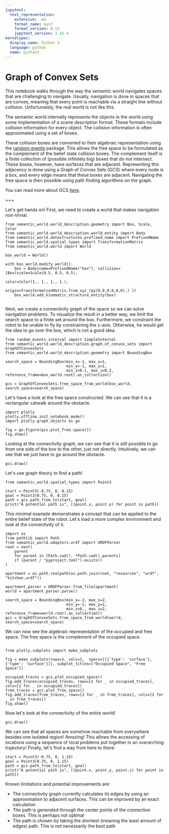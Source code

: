 ```yaml
---
jupytext:
  text_representation:
    extension: .md
    format_name: myst
    format_version: 0.13
    jupytext_version: 1.16.4
kernelspec:
  display_name: Python 3
  language: python
  name: python3
---
```


# Graph of Convex Sets

This notebook walks through the way the semantic world navigates spaces that are challenging to navigate.
Usually, navigation is done in spaces that are convex, meaning that every point is reachable via a straight line without collision.
Unfortunately, the real world is not like this.

The semantic world internally represents the objects in the world using some implementation of a scene description format. 
These formats include collision information for every object. The collision information is often approximated using a set of boxes.

These collision boxes are converted to their algebraic representation using the [random-events](https://github.com/tomsch420/random-events) package.
This allows the free space to be formulated as the complement of the belief state collision boxes.
The complement itself is a finite collection of (possible infinitely big) boxes that do not intersect.
These boxes, however, have surfaces that are adjacent.
Representing this adjacency is done using a Graph of Convex Sets (GCS) where every node is a box, 
and every edge means that these boxes are adjacent.
Navigating the free space is then possible using path finding algorithms on the graph.

You can read more about GCS [here](https://arxiv.org/abs/2101.11565).

+++

Let's get hands on! First, we need to create a world that makes navigation non-trivial.

```{code-cell} ipython2
from semantic_world.world_description.geometry import Box, Scale, Color
from semantic_world.world_description.world_entity import Body
from semantic_world.datastructures.prefixed_name import PrefixedName
from semantic_world.spatial_types import TransformationMatrix
from semantic_world.world import World

box_world = World()

with box_world.modify_world():
    box = Body(name=PrefixedName("box"), collision=[Box(scale=Scale(0.5, 0.5, 0.5),
                                                        color=Color(1., 1., 1., 1.),
                                                        origin=TransformationMatrix.from_xyz_rpy(0,0,0,0,0,0),) ])
    box_world.add_kinematic_structure_entity(box)
    
```

Next, we create a connectivity graph of the space so we can solve navigation problems.
To visualize the result in a better way, we limit the search space to a finite set around the box. Furthermore, we constraint the robot to 
be unable to fly by constraining the z-axis. Otherwise, he would get the idea to go over the box, which is not a good idea.

```{code-cell} ipython2
from random_events.interval import SimpleInterval
from semantic_world.world_description.graph_of_convex_sets import GraphOfConvexSets
from semantic_world.world_description.geometry import BoundingBox

search_space = BoundingBox(min_x=-1, max_x=1,
                           min_y=-1, max_y=1,
                           min_z=0.1, max_z=0.2, reference_frame=box_world.root).as_collection()
                           
gcs = GraphOfConvexSets.free_space_from_world(box_world, search_space=search_space)
```

Let's have a look at the free space constructed. We can see that it is a rectangular catwalk around the obstacle.

```{code-cell} ipython2
import plotly
plotly.offline.init_notebook_mode()
import plotly.graph_objects as go

fig = go.Figure(gcs.plot_free_space())
fig.show()
```

Looking at the connectivity graph, we can see that it is still possible to go from one side of the box to the other, 
just not directly. Intuitively, we can see that we just have to go around the obstacle.

```{code-cell} ipython2
gcs.draw()
```

Let's use graph theory to find a path!

```{code-cell} ipython2
from semantic_world.spatial_types import Point3

start = Point3(-0.75, 0, 0.15)
goal = Point3(0.75, 0, 0.15)
path = gcs.path_from_to(start, goal)
print("A potential path is", [(point.x, point.y) for point in path])
```

This minimal example demonstrates a concept that can be applied to the entire belief state of the robot. Let's load a more complex environment and look at the connectivity of it.

```{code-cell} ipython2
import os
from pathlib import Path
from semantic_world.adapters.urdf import URDFParser
root = next(
    parent
    for parent in [Path.cwd(), *Path.cwd().parents]
    if (parent / "pyproject.toml").exists()
)

apartment = os.path.realpath(os.path.join(root, "resources", "urdf", "kitchen.urdf"))

apartment_parser = URDFParser.from_file(apartment)
world = apartment_parser.parse()

search_space = BoundingBox(min_x=-2, max_x=2,
                           min_y=-2, max_y=2,
                           min_z=0., max_z=2, reference_frame=world.root).as_collection()
gcs = GraphOfConvexSets.free_space_from_world(world, search_space=search_space)
```

We can now see the algebraic representation of the occupied and free space. The free space is the complement of the occupied space.

```{code-cell} ipython2

from plotly.subplots import make_subplots

fig = make_subplots(rows=1, cols=2,  specs=[[{'type': 'surface'}, {'type': 'surface'}]], subplot_titles=["Occupied Space", "Free Space"])

occupied_traces = gcs.plot_occupied_space()
fig.add_traces(occupied_traces, rows=[1 for _ in occupied_traces], cols=[1 for _ in occupied_traces])
free_traces = gcs.plot_free_space()
fig.add_traces(free_traces, rows=[1 for _ in free_traces], cols=[2 for _ in free_traces])
fig.show()
```

Now let's look at the connectivity of the entire world!

```{code-cell} ipython2
gcs.draw()
```

We can see that all spaces are somehow reachable from everywhere besides one isolated region! Amazing!
This allows the accessing of locations using a sequence of local problems put together in an overarching trajectory!
Finally, let's find a way from here to there:

```{code-cell} ipython2
start = Point3(-0.75, 0, 1.15)
goal = Point3(0.75, 0, 1.15)
path = gcs.path_from_to(start, goal)
print("A potential path is", [(point.x, point.y, point.z) for point in path])
```

Known limitations and potential improvements are:
- The connectivity graph currently calculates its edges by using an approximation to adjacent surfaces. This can be improved by an exact calculation. 
- The path is generated through the center points of the connection boxes. This is perhaps not optimal
- The path is chosen by taking the shortest (meaning the least amount of edges) path. This is not necessarily the best path